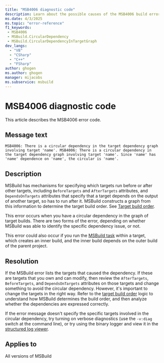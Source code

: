```yaml
---
title: "MSB4006 diagnostic code"
description: Learn about the possible causes of the MSB4006 build error and get troubleshooting tips.
ms.date: 4/3/2025
ms.topic: "error-reference"
f1_keywords:
 - MSB4006
 - MSBuild.CircularDependency
 - MSBuild.CircularDependencyInTargetGraph
dev_langs:
  - "VB"
  - "CSharp"
  - "C++"
  - "FSharp"
author: ghogen
ms.author: ghogen
manager: mijacobs
ms.subservice: msbuild
---
```


# MSB4006 diagnostic code

<!-- :::ErrorDefinitionDescription::: -->
<!-- :::editable-content name="introDescription"::: -->
This article describes the MSB4006 error code.
<!-- :::editable-content-end::: -->

## Message text

`MSB4006: There is a circular dependency in the target dependency graph involving target 'name'.
MSB4006: There is a circular dependency in the target dependency graph involving target 'name'. Since 'name' has 'name' dependence on 'name', the circular is 'name'.`

<!-- :::editable-content name="postOutputDescription"::: -->
<!--
{StrBegin="MSB4006: "}UE: This message is shown when the build engine detects a target referenced in a circular manner -- a project cannot
    request a target to build itself (perhaps via a chain of other targets).

{StrBegin="MSB4006: "}UE: This message is shown when the build engine detects a target referenced in a circular manner -- a project cannot
    request a target to build itself (perhaps via a chain of other targets).
-->
## Description

MSBuild has mechanisms for specifying which targets run before or after other targets, including `BeforeTargets` and `AfterTargets` attributes, and `DependsOnTargets` attributes that specify that a target depends on the output of another target, so has to run after it. MSBuild constructs a graph from this information to determine the target build order. See [Target build order](../target-build-order.md). 

This error occurs when you have a circular dependency in the graph of target builds. There are two forms of the error, depending on whether MSBuild was able to identify the specific dependency issue, or not.

This error could also occur if you run the [MSBuild task](../msbuild-task.md) within a target, which creates an inner build, and the inner build depends on the outer build of the parent project.

## Resolution

If the MSBuild error lists the targets that caused the dependency. If these are targets that you own and can modify, then review the `AfterTargets`, `BeforeTargets`, and `DependsOnTargets` attributes on those targets and change something to avoid the circular dependency. However, it's important to change the targets in the right way. Refer to the [target build order](../target-build-order.md) logic to understand how MSBuild determines the build order, and then analyze whether the dependencies are expressed correctly.

If the error message doesn't specify the specific targets involved in the circular dependency, try turning on verbose diagnostics (use the `-v:diag` switch at the command line), or try using the binary logger and view it in the [structured log viewer](https://msbuildlog.com).

<!-- :::editable-content-end::: -->
<!-- :::ErrorDefinitionDescription-end::: -->

## Applies to

All versions of MSBuild
